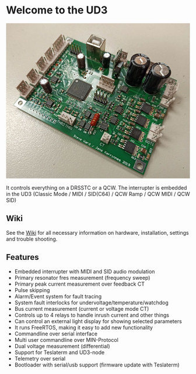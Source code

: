 Welcome to the UD3
======

![UD3](https://github.com/Netzpfuscher/UD3/blob/master/ud3.jpg)

It controls everything on a DRSSTC or a QCW. The interrupter is embedded in the UD3 (Classic Mode / MIDI / SID(C64) / QCW Ramp / QCW MIDI / QCW SID)

Wiki
----
See the [Wiki](https://github.com/Netzpfuscher/UD3/wiki) for all necessary information on hardware, installation, settings and trouble shooting. 

Features
--------

* Embedded interrupter with MIDI and SID audio modulation
* Primary resonator fres measurement (frequency sweep)
* Primary peak current measurement over feedback CT
* Pulse skipping
* Alarm/Event system for fault tracing
* System fault interlocks for undervoltage/temperature/watchdog
* Bus current measurement (current or voltage mode CT)
* Controls up to 4 relays to handle inrush current and other things
* Can control an external light display for showing selected parameters
* It runs FreeRTOS, making it easy to add new functionality
* Commandline over serial interface
* Multi user commandline over MIN-Protocol
* Dual voltage measurement (differential)
* Support for Teslaterm and UD3-node
* Telemetry over serial
* Bootloader with serial/usb support (firmware update with Teslaterm)
